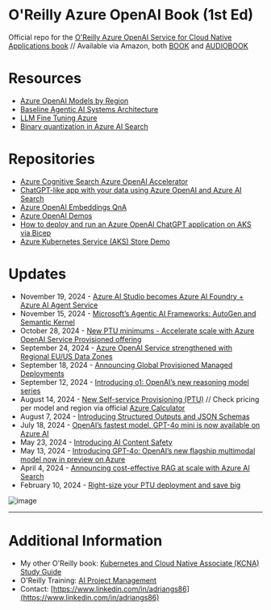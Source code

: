# O'Reilly Azure OpenAI Book (1st Ed)

Official repo for the [O'Reilly Azure OpenAI Service for Cloud Native Applications book](https://learning.oreilly.com/library/view/azure-openai-service/9781098154981)
 // Available via Amazon, both [BOOK](https://www.amazon.com/Azure-OpenAI-Service-Native-Applications/dp/1098154991) and [AUDIOBOOK](https://www.amazon.com/Azure-OpenAI-Service-Native-Applications/dp/B0DDZZ325H)

# Resources

* [Azure OpenAI Models by Region](https://learn.microsoft.com/en-us/azure/ai-services/openai/concepts/models#model-summary-table-and-region-availability)
* [Baseline Agentic AI Systems Architecture](https://techcommunity.microsoft.com/t5/ai-machine-learning-blog/baseline-agentic-ai-systems-architecture/ba-p/4207137)
* [LLM Fine Tuning Azure](https://github.com/microsoft/LLM-Fine-Tuning-Azure)
* [Binary quantization in Azure AI Search](https://techcommunity.microsoft.com/t5/ai-azure-ai-services-blog/binary-quantization-in-azure-ai-search-optimized-storage-and/ba-p/4221918)

# Repositories

* [Azure Cognitive Search Azure OpenAI Accelerator](https://github.com/MSUSAzureAccelerators/Azure-Cognitive-Search-Azure-OpenAI-Accelerator)
* [ChatGPT-like app with your data using Azure OpenAI and Azure AI Search](https://github.com/Azure-Samples/azure-search-openai-demo)
* [Azure OpenAI Embeddings QnA](https://github.com/ruoccofabrizio/azure-open-ai-embeddings-qna)
* [Azure OpenAI Demos](https://github.com/retkowsky/Azure-OpenAI-demos/blob/main/README.md#new-content-09-sept-2024)
* [How to deploy and run an Azure OpenAI ChatGPT application on AKS via Bicep](https://github.com/Azure-Samples/aks-openai)
* [Azure Kubernetes Service (AKS) Store Demo](https://github.com/Azure-Samples/aks-store-demo)

# Updates

* November 19, 2024 - [Azure AI Studio becomes Azure AI Foundry + Azure AI Agent Service](https://azure.microsoft.com/en-us/blog/the-next-wave-of-azure-innovation-azure-ai-foundry-intelligent-data-and-more/)
* November 15, 2024 - [Microsoft’s Agentic AI Frameworks: AutoGen and Semantic Kernel](https://devblogs.microsoft.com/semantic-kernel/microsofts-agentic-ai-frameworks-autogen-and-semantic-kernel/)
* October 28, 2024 - [New PTU minimums - Accelerate scale with Azure OpenAI Service Provisioned offering](https://azure.microsoft.com/en-us/blog/accelerate-scale-with-azure-openai-service-provisioned-offering/)
* September 24, 2024 - [Azure OpenAI Service strengthened with Regional EU/US Data Zones](https://azure.microsoft.com/en-us/blog/enterprise-trust-in-azure-openai-service-strengthened-with-data-zones/)
* September 18, 2024 - [Announcing Global Provisioned Managed Deployments](https://techcommunity.microsoft.com/t5/ai-azure-ai-services-blog/announcing-global-provisioned-managed-deployments-for-scaling/ba-p/4249224#:~:text=What%20is%20Global%20Provisioned%20Managed%3F%20Global%20Provisioned%20Managed,global%20infrastructure%20to%20serve%20provisioned%20traffic%20more%20efficiently)
* September 12, 2024 - [Introducing o1: OpenAI’s new reasoning model series](https://azure.microsoft.com/en-us/blog/introducing-o1-openais-new-reasoning-model-series-for-developers-and-enterprises-on-azure/?msockid=2dbbd513aeff64be2c99c6a5afd46506)
* August 14, 2024 - [New Self-service Provisioning (PTU)](https://azure.microsoft.com/en-us/blog/elevate-your-ai-deployments-more-efficiently-with-new-deployment-and-cost-management-solutions-for-azure-openai-service-including-self-service-provisioned/) // Check pricing per model and region via official [Azure Calculator](https://azure.microsoft.com/en-us/pricing/calculator/)
* August 7, 2024 - [Introducing Structured Outputs and JSON Schemas](https://azure.microsoft.com/en-us/blog/announcing-a-new-openai-feature-for-developers-on-azure/?msockid=2dbbd513aeff64be2c99c6a5afd46506)
* July 18, 2024 - [OpenAI’s fastest model, GPT-4o mini is now available on Azure AI](https://azure.microsoft.com/en-us/blog/openais-fastest-model-gpt-4o-mini-is-now-available-on-azure-ai/?msockid=2dbbd513aeff64be2c99c6a5afd46506)
* May 23, 2024 - [Introducing AI Content Safety](https://techcommunity.microsoft.com/t5/ai-azure-ai-services-blog/introducing-azure-ai-content-safety-helping-organizations-to/ba-p/3825744)
* May 13, 2024 - [Introducing GPT-4o: OpenAI’s new flagship multimodal model now in preview on Azure](https://azure.microsoft.com/en-us/blog/introducing-gpt-4o-openais-new-flagship-multimodal-model-now-in-preview-on-azure/?msockid=2dbbd513aeff64be2c99c6a5afd46506)
* April 4, 2024 - [Announcing cost-effective RAG at scale with Azure AI Search](https://techcommunity.microsoft.com/t5/ai-azure-ai-services-blog/announcing-cost-effective-rag-at-scale-with-azure-ai-search/ba-p/4104961)
* February 10, 2024 - [Right-size your PTU deployment and save big](https://techcommunity.microsoft.com/t5/ai-azure-ai-services-blog/right-size-your-ptu-deployment-and-save-big/ba-p/4053857)

![image](https://github.com/AdrianGonzalezSanchez/OReilly_AzureOpenAI_Book/assets/40721889/befea718-5c61-4db6-bec8-cda5c60b30ce)

------------

# Additional Information

* My other O'Reilly book: [Kubernetes and Cloud Native Associate (KCNA) Study Guide](https://learning.oreilly.com/library/view/kubernetes-and-cloud/9781098138936)
* O'Reilly Training: [AI Project Management](https://learning.oreilly.com/live-events/ai-project-management/0636920095493/)
* Contact: [https://www.linkedin.com/in/adriangs86](https://www.linkedin.com/in/adriangs86)

